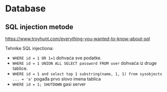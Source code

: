 # Database

## SQL injection metode

https://www.troyhunt.com/everything-you-wanted-to-know-about-sql

Tehnike SQL injectiona:
* `WHERE id = 1 OR 1=1` dohvaća sve podatke.
* `WHERE id = 1 UNION ALL SELECT password FROM user` dohvaća iz druge tablice.
* `WHERE id = 1 and select top 1 substring(name, 1, 1) from sysobjects ... = 'a'` pogađa prvo slovo imena tablica
* `WHERE id = 1; SHUTDOWN` gasi server
